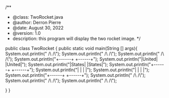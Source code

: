 /**
 * @class: TwoRocket.java
 * @author: Derron Pierre
 * @date: August 30, 2022
 * @version: 1.0
 * description: this program will display the two rocket image.
 */

public class TwoRocket {
   public static void main(String [] args){
   System.out.println("     /\\     /\\");
   System.out.println("     /\\     /\\");
   System.out.println("     /\\     /\\");
   System.out.println("+------+ +------+");
   System.out.println("|United| |United|");
   System.out.println("|States| |States|");
   System.out.println("+------+ +------+");
   System.out.println("|      | |       |");
   System.out.println("|      | |       |");
   System.out.println("+------+ +------+");
   System.out.println("     /\\     /\\");
   System.out.println("     /\\     /\\");
   System.out.println("     /\\     /\\");

   }
}
